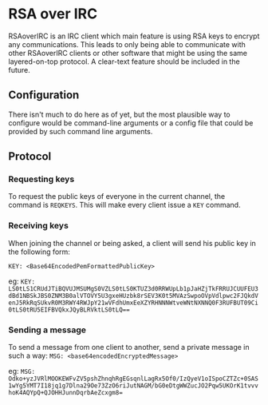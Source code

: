 # RSA over IRC
RSAoverIRC is an IRC client which main feature is using RSA keys to encrypt any communications. This leads to only being able to communicate with other RSAoverIRC clients or other software that might be using the same layered-on-top protocol.
A clear-text feature should be included in the future.

## Configuration
There isn't much to do here as of yet, but the most plausible way to configure would be command-line arguments or a config file that could be provided by such command line arguments.

## Protocol
### Requesting keys

To request the public keys of everyone in the current channel, the command is `REQKEYS`. This will make every client issue a `KEY` command.

### Receiving keys

When joining the channel or being asked, a client will send his public key in the following form:

`KEY: <Base64EncodedPemFormattedPublicKey>`

eg: `KEY: LS0tLS1CRUdJTiBQVUJMSUMgS0VZLS0tLS0KTUZ3d0RRWUpLb1pJaHZjTkFRRUJCUUFEU3dBd1NBSkJBS0ZNM3B0alVTOVY5U3gxeHUzbk8rSEV3K0t5MVAzSwpoOVpVdlpwc2FJQkdVenJ5RkRqSUkvR0M3RWY4RWJpY21wVFdhUmxEeXZYRHNNNWtveWNtNXNNQ0F3RUFBUT09Ci0tLS0tRU5EIFBVQkxJQyBLRVktLS0tLQ==`

### Sending a message

To send a message from one client to another, send a private message in such a way:
`MSG: <base64encodedEncryptedMessage>`

eg: `MSG: Odko+yzJVRlMOOKEWFvZV5pshZhnqhRgEGsqnlLagRx5Of0/IzQyeV1oISpoCZTZc+0SAS1wYg5YMT7I18jq1g7Dlna29Oe73ZzO6riJutNAGM/bG0eDtgWWZucJO2Pqw5UKOrK1tvvvhoK4AQYpQ+QJOHHJunnDqrbAeZcxgm8=`